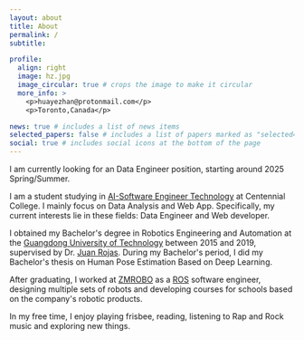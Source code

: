 ```yaml
---
layout: about
title: About
permalink: /
subtitle: 

profile:
  align: right
  image: hz.jpg
  image_circular: true # crops the image to make it circular
  more_info: >
    <p>huayezhan@protonmail.com</p>
    <p>Toronto,Canada</p>

news: true # includes a list of news items
selected_papers: false # includes a list of papers marked as "selected={true}"
social: true # includes social icons at the bottom of the page
---
```


I am currently looking for an Data Engineer position, starting around 2025 Spring/Summer.

I am a student studying in [AI-Software Engineer Technology](https://www.centennialcollege.ca/programs-courses/full-time/artificial-intelligence-fast-track) at Centennial College. I mainly focus on Data Analysis and Web App. Specifically, my current interests lie in these fields: Data Engineer and Web developer.

I obtained my Bachelor's degree in Robotics Engineering and Automation at the [Guangdong University of Technology](https://english.gdut.edu.cn/) between 2015 and 2019, supervised by Dr. [Juan Rojas](http://www.juanrojas.net/). During my Bachelor's period, I did my Bachelor's thesis on Human Pose Estimation Based on Deep Learning.

After graduating, I worked at [ZMROBO](https://www.zmrobo.com/) as a [ROS](https://www.ros.org/) software engineer, designing multiple sets of robots and developing courses for schools based on the company's robotic products.

In my free time, I enjoy playing frisbee, reading, listening to Rap and Rock music and exploring new things.
